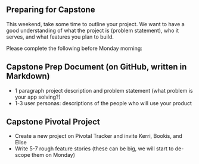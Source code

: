 Preparing for Capstone
-------------------
This weekend, take some time to outline your project. We want to have a good understanding of what the project is (problem statement), who it serves, and what features you plan to build. 

Please complete the following before Monday morning:

## Capstone Prep Document (on GitHub, written in Markdown)
- 1 paragraph project description and problem statement (what problem is your app solving?)
- 1-3 user personas: descriptions of the people who will use your product

## Capstone Pivotal Project
- Create a new project on Pivotal Tracker and invite Kerri, Bookis, and Elise
- Write 5-7 rough feature stories (these can be big, we will start to de-scope them on Monday)